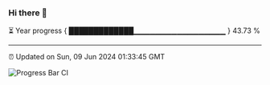 ### Hi there 👋

⏳ Year progress { █████████████▁▁▁▁▁▁▁▁▁▁▁▁▁▁▁▁▁ } 43.73 %

---

⏰ Updated on Sun, 09 Jun 2024 01:33:45 GMT

![Progress Bar CI](https://github.com/ZhaoGui/ZhaoGui/workflows/Progress%20Bar%20CI/badge.svg)
